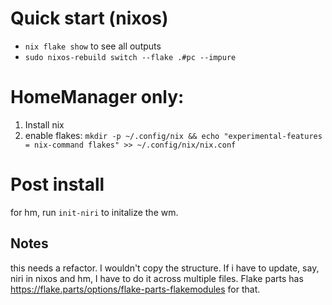 # Quick start (nixos)

- `nix flake show` to see all outputs
- `sudo nixos-rebuild switch --flake .#pc --impure`

# HomeManager only:

1. Install nix
1. enable flakes: `mkdir -p ~/.config/nix && echo "experimental-features = nix-command flakes" >> ~/.config/nix/nix.conf`

# Post install

for hm, run `init-niri` to initalize the wm.

## Notes

this needs a refactor. I wouldn't copy the structure. If i have to update, say, niri in nixos and hm,
I have to do it across multiple files. Flake parts has https://flake.parts/options/flake-parts-flakemodules
for that.

